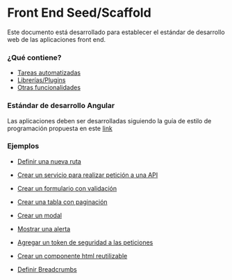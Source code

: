 Front End Seed/Scaffold
=======================

Este documento está desarrollado para establecer el estándar de desarrollo web de las aplicaciones front end.

### ¿Qué contiene?

 - [Tareas automatizadas](docs/tareas_automatizadas.md)
 - [Librerías/Plugins](docs/libs_plugins.md)
 - [Otras funcionalidades](docs/ci_e2e_coverage.md)

### Estándar de desarrollo Angular

Las aplicaciones deben ser desarrolladas siguiendo la guía de estilo de programación propuesta en este [link](https://github.com/johnpapa/angular-styleguide/blob/master/a1/README.md)

### Ejemplos

- [Definir una nueva ruta]()
- [Crear un servicio para realizar petición a una API]()
- [Crear un formulario con validación](docs/examples/form_example.md)
- [Crear una tabla con paginación](docs/examples/table_example.md)
- [Crear un modal](docs/examples/modal_example.md)
- [Mostrar una alerta](docs/examples/alert_example.md)
- [Agregar un token de seguridad a las peticiones](docs/examples/token_example.md)
- [Crear un componente html reutilizable](docs/examples/directive_example.md)

- [Definir Breadcrumbs](docs/examples/breadcrumbs_example.md)